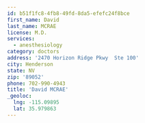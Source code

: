 ```yaml
---
id: b51f1fc8-4fb8-49fd-8da5-efefc24f8bce
first_name: David
last_name: MCRAE
license: M.D.
services:
  - anesthesiology
category: doctors
address: '2470 Horizon Ridge Pkwy  Ste 100'
city: Henderson
state: NV
zip: '89052'
phone: 702-990-4943
title: 'David MCRAE'
_geoloc:
  lng: -115.09895
  lat: 35.979863
---
```

